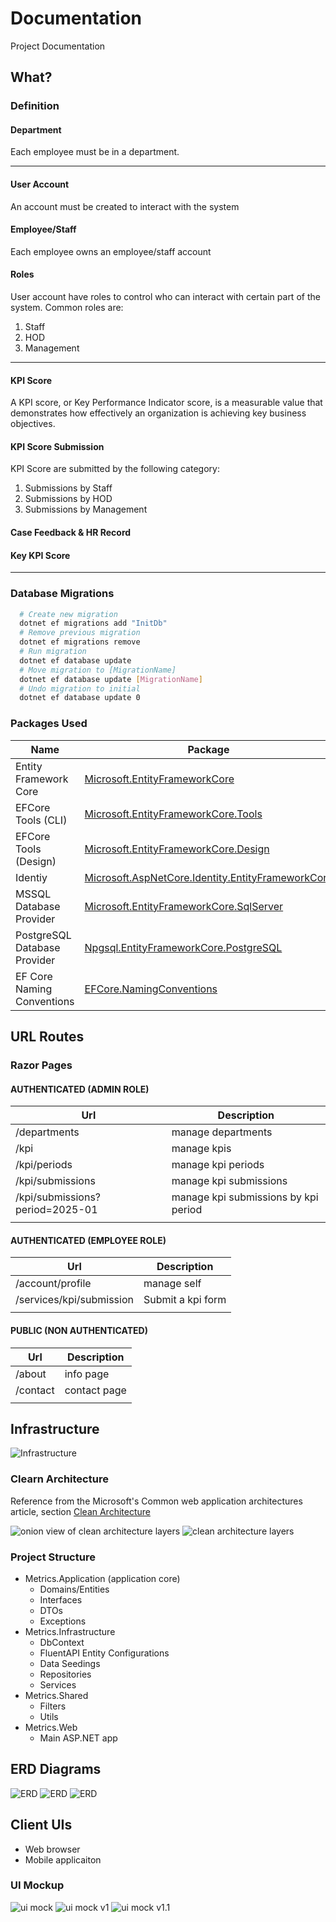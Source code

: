 # Documentation

Project Documentation

## What?

### Definition

#### Department

Each employee must be in a department.

---

#### User Account

An account must be created to interact with the system

#### Employee/Staff

Each employee owns an employee/staff account

#### Roles

User account have roles to control who can interact with certain part of the system.
Common roles are:

1. Staff
2. HOD
3. Management

---

#### KPI Score

A KPI score, or Key Performance Indicator score, is a measurable value that demonstrates how effectively an organization is achieving key business objectives.

#### KPI Score Submission

KPI Score are submitted by the following category:

1. Submissions by Staff
2. Submissions by HOD
3. Submissions by Management

#### Case Feedback & HR Record

#### Key KPI Score

---

### Database Migrations

```bash
  # Create new migration
  dotnet ef migrations add "InitDb"
  # Remove previous migration
  dotnet ef migrations remove
  # Run migration
  dotnet ef database update
  # Move migration to [MigrationName]
  dotnet ef database update [MigrationName]
  # Undo migration to initial
  dotnet ef database update 0
```

### Packages Used

| Name                         | Package                                                                                                                               |
| ---------------------------- | ------------------------------------------------------------------------------------------------------------------------------------- |
| Entity Framework Core        | [Microsoft.EntityFrameworkCore](https://www.nuget.org/packages/Microsoft.EntityFrameworkCore)                                         |
| EFCore Tools (CLI)           | [Microsoft.EntityFrameworkCore.Tools](https://www.nuget.org/packages/Microsoft.EntityFrameworkCore.Tools)                             |
| EFCore Tools (Design)        | [Microsoft.EntityFrameworkCore.Design](https://www.nuget.org/packages/Microsoft.EntityFrameworkCore.Design)                           |
| Identiy                      | [Microsoft.AspNetCore.Identity.EntityFrameworkCore](https://www.nuget.org/packages/Microsoft.AspNetCore.Identity.EntityFrameworkCore) |
| MSSQL Database Provider      | [Microsoft.EntityFrameworkCore.SqlServer](https://www.nuget.org/packages/Microsoft.EntityFrameworkCore.SqlServer)                     |
| PostgreSQL Database Provider | [Npgsql.EntityFrameworkCore.PostgreSQL](https://www.nuget.org/packages/Npgsql.EntityFrameworkCore.PostgreSQL)                         |
| EF Core Naming Conventions   | [EFCore.NamingConventions](https://www.nuget.org/packages/EFCore.NamingConventions)                                                   |

## URL Routes

### Razor Pages

#### AUTHENTICATED (ADMIN ROLE)

| Url                             | Description                          |
| ------------------------------- | ------------------------------------ |
| /departments                    | manage departments                   |
| /kpi                            | manage kpis                          |
| /kpi/periods                    | manage kpi periods                   |
| /kpi/submissions                | manage kpi submissions               |
| /kpi/submissions?period=2025-01 | manage kpi submissions by kpi period |
|                                 |                                      |

#### AUTHENTICATED (EMPLOYEE ROLE)

| Url                      | Description       |
| ------------------------ | ----------------- |
| /account/profile         | manage self       |
| /services/kpi/submission | Submit a kpi form |
|                          |                   |

#### PUBLIC (NON AUTHENTICATED)

| Url      | Description  |
| -------- | ------------ |
| /about   | info page    |
| /contact | contact page |
|          |              |

## Infrastructure

![Infrastructure](./images/infrastructure.png)

### Clearn Architecture

Reference from the Microsoft's Common web application architectures article, section [Clean Architecture](https://learn.microsoft.com/en-us/dotnet/architecture/modern-web-apps-azure/common-web-application-architectures#clean-architecture)

![onion view of clean architecture layers](./images/clean_archi_layers_onion_view.png)
![clean architecture layers](./images/clean_archi_layers.png)

### Project Structure

- Metrics.Application (application core)
  - Domains/Entities
  - Interfaces
  - DTOs
  - Exceptions
- Metrics.Infrastructure
  - DbContext
  - FluentAPI Entity Configurations
  - Data Seedings
  - Repositories
  - Services
- Metrics.Shared
  - Filters
  - Utils
- Metrics.Web
  - Main ASP.NET app

## ERD Diagrams

![ERD](./images/erd_v0.1.png)
![ERD](./images/erd_v0.2.png)
![ERD](./images/erd_v0.3.png)

## Client UIs

- Web browser
- Mobile applicaiton

### UI Mockup

![ui mock](./images/ui_mockup__submission_form.png)
![ui mock v1](./images/ui__submission_form_v1.png)
![ui mock v1.1](./images/ui__submission_form_v1.1.png)
